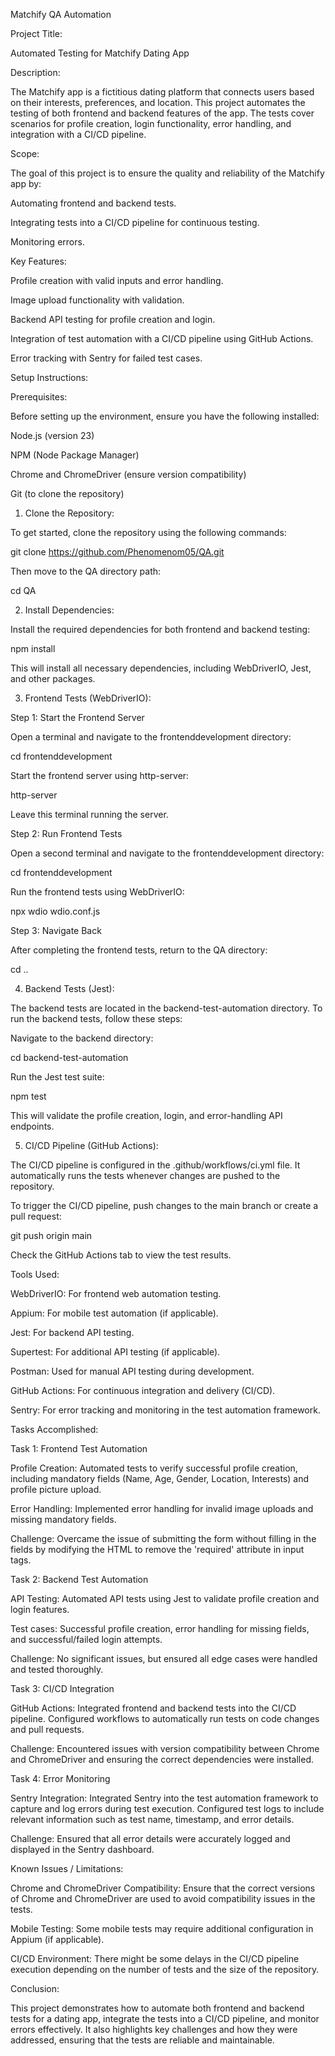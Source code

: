 Matchify QA Automation

Project Title:

Automated Testing for Matchify Dating App

Description:

The Matchify app is a fictitious dating platform that connects users based on their interests, preferences, and location. This project automates the testing of both frontend and backend features of the app. The tests cover scenarios for profile creation, login functionality, error handling, and integration with a CI/CD pipeline.

Scope:

The goal of this project is to ensure the quality and reliability of the Matchify app by:

Automating frontend and backend tests.

Integrating tests into a CI/CD pipeline for continuous testing.

Monitoring errors.

Key Features:

Profile creation with valid inputs and error handling.

Image upload functionality with validation.

Backend API testing for profile creation and login.

Integration of test automation with a CI/CD pipeline using GitHub Actions.

Error tracking with Sentry for failed test cases.

Setup Instructions:

Prerequisites:

Before setting up the environment, ensure you have the following installed:

Node.js (version 23)

NPM (Node Package Manager)

Chrome and ChromeDriver (ensure version compatibility)

Git (to clone the repository)

1. Clone the Repository:

To get started, clone the repository using the following commands:

git clone https://github.com/Phenomenom05/QA.git

Then move to the QA directory path:

cd QA

2. Install Dependencies:

Install the required dependencies for both frontend and backend testing:

npm install

This will install all necessary dependencies, including WebDriverIO, Jest, and other packages.

3. Frontend Tests (WebDriverIO):

Step 1: Start the Frontend Server

Open a terminal and navigate to the frontenddevelopment directory:

cd frontenddevelopment

Start the frontend server using http-server:

http-server

Leave this terminal running the server.

Step 2: Run Frontend Tests

Open a second terminal and navigate to the frontenddevelopment directory:

cd frontenddevelopment

Run the frontend tests using WebDriverIO:

npx wdio wdio.conf.js

Step 3: Navigate Back

After completing the frontend tests, return to the QA directory:

cd ..

4. Backend Tests (Jest):

The backend tests are located in the backend-test-automation directory. To run the backend tests, follow these steps:

Navigate to the backend directory:

cd backend-test-automation

Run the Jest test suite:

npm test

This will validate the profile creation, login, and error-handling API endpoints.

5. CI/CD Pipeline (GitHub Actions):

The CI/CD pipeline is configured in the .github/workflows/ci.yml file. It automatically runs the tests whenever changes are pushed to the repository.

To trigger the CI/CD pipeline, push changes to the main branch or create a pull request:

git push origin main

Check the GitHub Actions tab to view the test results.

Tools Used:

WebDriverIO: For frontend web automation testing.

Appium: For mobile test automation (if applicable).

Jest: For backend API testing.

Supertest: For additional API testing (if applicable).

Postman: Used for manual API testing during development.

GitHub Actions: For continuous integration and delivery (CI/CD).

Sentry: For error tracking and monitoring in the test automation framework.

Tasks Accomplished:

Task 1: Frontend Test Automation

Profile Creation: Automated tests to verify successful profile creation, including mandatory fields (Name, Age, Gender, Location, Interests) and profile picture upload.

Error Handling: Implemented error handling for invalid image uploads and missing mandatory fields.

Challenge: Overcame the issue of submitting the form without filling in the fields by modifying the HTML to remove the 'required' attribute in input tags.

Task 2: Backend Test Automation

API Testing: Automated API tests using Jest to validate profile creation and login features.

Test cases: Successful profile creation, error handling for missing fields, and successful/failed login attempts.

Challenge: No significant issues, but ensured all edge cases were handled and tested thoroughly.

Task 3: CI/CD Integration

GitHub Actions: Integrated frontend and backend tests into the CI/CD pipeline. Configured workflows to automatically run tests on code changes and pull requests.

Challenge: Encountered issues with version compatibility between Chrome and ChromeDriver and ensuring the correct dependencies were installed.

Task 4: Error Monitoring

Sentry Integration: Integrated Sentry into the test automation framework to capture and log errors during test execution. Configured test logs to include relevant information such as test name, timestamp, and error details.

Challenge: Ensured that all error details were accurately logged and displayed in the Sentry dashboard.

Known Issues / Limitations:

Chrome and ChromeDriver Compatibility: Ensure that the correct versions of Chrome and ChromeDriver are used to avoid compatibility issues in the tests.

Mobile Testing: Some mobile tests may require additional configuration in Appium (if applicable).

CI/CD Environment: There might be some delays in the CI/CD pipeline execution depending on the number of tests and the size of the repository.

Conclusion:

This project demonstrates how to automate both frontend and backend tests for a dating app, integrate the tests into a CI/CD pipeline, and monitor errors effectively. It also highlights key challenges and how they were addressed, ensuring that the tests are reliable and maintainable.

